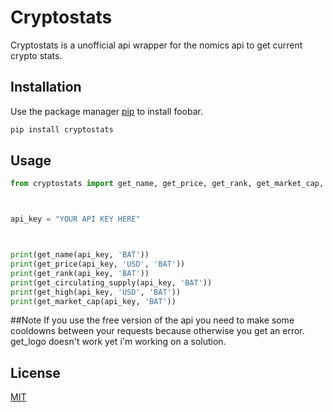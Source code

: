 # Cryptostats

Cryptostats is a unofficial api wrapper for the nomics api to get current crypto stats.

## Installation

Use the package manager [pip](https://pip.pypa.io/en/stable/) to install foobar.

```bash
pip install cryptostats
```

## Usage

```python
from cryptostats import get_name, get_price, get_rank, get_market_cap, get_circulating_supply, get_high



api_key = "YOUR API KEY HERE"



print(get_name(api_key, 'BAT'))
print(get_price(api_key, 'USD', 'BAT'))
print(get_rank(api_key, 'BAT'))
print(get_circulating_supply(api_key, 'BAT'))
print(get_high(api_key, 'USD', 'BAT'))
print(get_market_cap(api_key, 'BAT'))

```
##Note
If you use the free version of the api you need to make some cooldowns between your requests because otherwise you get an error.
get_logo doesn't work yet i'm working on a solution.
## License
[MIT](https://choosealicense.com/licenses/mit/)

